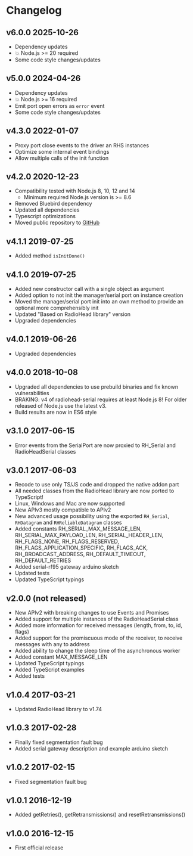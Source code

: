 # Changelog

## v6.0.0 2025-10-26

- Dependency updates
- 💥 Node.js >= 20 required
- Some code style changes/updates

## v5.0.0 2024-04-26

- Dependency updates
- 💥 Node.js >= 16 required
- Emit port open errors as `error` event
- Some code style changes/updates

## v4.3.0 2022-01-07

- Proxy port close events to the driver an RHS instances
- Optimize some internal event bindings
- Allow multiple calls of the init function

## v4.2.0 2020-12-23

- Compatibility tested with Node.js 8, 10, 12 and 14
  - Minimum required Node.js version is >= 8.6
- Removed Bluebird dependency
- Updated all dependencies
- Typescript optimizations
- Moved public repository to [GitHub](https://github.com/crycode-de/node-radiohead-serial)

## v4.1.1 2019-07-25

- Added method `isInitDone()`

## v4.1.0 2019-07-25

- Added new constructor call with a single object as argument
- Added option to not init the manager/serial port on instance creation
- Moved the manager/serial port init into an own method to provide an optional more comprehensibly init
- Updated "Based on RadioHead library" version
- Upgraded dependencies

## v4.0.1 2019-06-26

- Upgraded dependencies

## v4.0.0 2018-10-08

- Upgraded all dependencies to use prebuild binaries and fix known vulnerabilities
- BRAKING: v4 of radiohead-serial requires at least Node.js 8! For older released of Node.js use the latest v3.
- Build results are now in ES6 style

## v3.1.0 2017-06-15

- Error events from the SerialPort are now proxied to RH_Serial and RadioHeadSerial classes

## v3.0.1 2017-06-03

- Recode to use only TS/JS code and dropped the native addon part
- All needed classes from the RadioHead library are now ported to TypeScript!
- Linux, Windows and Mac are now supported
- New APIv3 mostly compatible to APIv2
- New advanced usage possibility using the exported `RH_Serial`, `RHDatagram` and `RHReliableDatagram` classes
- Added constants RH_SERIAL_MAX_MESSAGE_LEN, RH_SERIAL_MAX_PAYLOAD_LEN, RH_SERIAL_HEADER_LEN, RH_FLAGS_NONE, RH_FLAGS_RESERVED, RH_FLAGS_APPLICATION_SPECIFIC, RH_FLAGS_ACK, RH_BROADCAST_ADDRESS, RH_DEFAULT_TIMEOUT, RH_DEFAULT_RETRIES
- Added serial-rf95 gateway arduino sketch
- Updated tests
- Updated TypeScript typings

## v2.0.0 (not released)

- New APIv2 with breaking changes to use Events and Promises
- Added support for multiple instances of the RadioHeadSerial class
- Added more information for received messages (length, from, to, id, flags)
- Added support for the promiscuous mode of the receiver, to receive messages with any to address
- Added ability to change the sleep time of the asynchronous worker
- Added constant MAX_MESSAGE_LEN
- Updated TypeScript typings
- Added TypeScript examples
- Added tests

## v1.0.4 2017-03-21

- Updated RadioHead library to v1.74

## v1.0.3 2017-02-28

- Finally fixed segmentation fault bug
- Added serial gateway description and example arduino sketch

## v1.0.2 2017-02-15

- Fixed segmentation fault bug

## v1.0.1 2016-12-19

- Added getRetries(), getRetransmissions() and resetRetransmissions()

## v1.0.0 2016-12-15

- First official release
